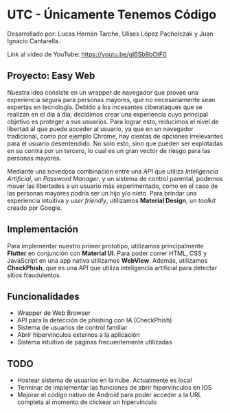 # UTC - Únicamente Tenemos Código
Desarrollado por: Lucas Hernán Tarche, Ulises López Pacholczak y Juan Ignacio Cantarella.

Link al video de YouTube: https://youtu.be/gI6Sb9bOtF0

## Proyecto: Easy Web

Nuestra idea consiste en un  wrapper de navegador que provee una experiencia segura para personas mayores, que no necesariamente sean expertas en tecnología.
Debido a los incesantes ciberataques que se realizan en el día a día, decidimos crear una experiencia cuyo principal objetivo es proteger a sus usuarios.
Para lograr esto, reducimos el nivel de libertad al que puede acceder al usuario, ya que en un navegador tradicional, como por ejemplo Chrome, hay cientas de opciones irrelevantes para el usuario desentendido.
No solo esto, sino que pueden ser explotadas en su contra por un tercero, lo cual es un gran vector de riesgo para las personas mayores.

Mediante una novedosa combinación entre una _API_ que utiliza _Inteligencia Artificial_, un _Password Manager_, y un sistema de control parental, podemos mover las libertades a un usuario más experimentado, como en el caso de las personas mayores podría ser un hijo y/o nieto.
Para brindar una experiencia intuitiva y _user friendly_, utilizamos **Material Design**, un _toolkit_ creado por Google.

## Implementación

Para implementar nuestro primer prototipo, utilizamos principalmente **Flutter** en conjunción con **Material UI**.
Para poder correr HTML, CSS y JavaScript en una app nativa utilizamos **WebView**. Además, utilizamos **CheckPhish**, que es una API que utiliza inteligencia artificial para detectar sitios fraudulentos.

## Funcionalidades

- Wrapper de Web Browser
- API para la detección de phishing con IA (CheckPhish)
- Sistema de usuarios de control familiar
- Abrir hipervínculos externos a la aplicación
- Sistema intuitivo de páginas frecuentemente utilizadas

## TODO

- Hostear sistema de usuarios en la nube. Actualmente es local
- Terminar de implementar las funciones de abrir hipervínculos en IOS
- Mejorar el código nativo de Android para poder acceder a la URL completa al momento de clickear un hipervínculo
